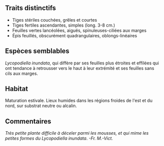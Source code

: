 
<!--
1-https://www.inaturalist.org/observations/16152279
1-https://www.inaturalist.org/observations/33941318
2-https://www.inaturalist.org/observations/135310150
1-https://www.inaturalist.org/observations/96829064
1-https://www.inaturalist.org/observations/120337906
1-https://www.inaturalist.org/observations/125095686
1-https://www.inaturalist.org/observations/136062150
1-https://www.inaturalist.org/observations/173150703
-->

## Traits distinctifs

- Tiges stériles couchées, grêles et courtes
- Tiges fertiles ascendantes, simples (long. 3-8 cm.)
- Feuilles vertes lancéolées, aiguës, spinuleuses-ciliées aux marges
- Épis feuillés, obscurément quadrangulaires, oblongs-linéaires

## Espèces semblables

_Lycopodiella inundata_, qui diffère par ses feuilles plus étroites et effilées qui ont tendance à retrousser vers le haut à leur extrémité et ses feuilles sans cils aux marges.

## Habitat

Maturation estivale. Lieux humides dans les régions froides de l'est et du nord, sur substrat neutre ou alcalin.

## Commentaires

_Très petite plante difficile à déceler parmi les mousses, et qui mime les petites formes du Lycopodiella inundata_. _-Fr. M.-Vict._


